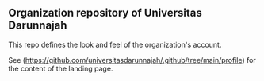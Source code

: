## Organization repository of Universitas Darunnajah

This repo defines the look and feel of the organization's account.

See (https://github.com/universitasdarunnajah/.github/tree/main/profile) for the content of the landing page.

